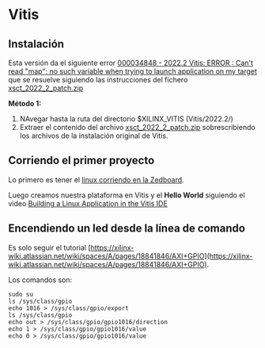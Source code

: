 # Vitis

## Instalación
Esta versión da el siguiente error [000034848 - 2022.2 Vitis: ERROR : Can't read "map": no such variable when trying to launch application on my target
](https://support.xilinx.com/s/article/000034848?language=en_US) que se resuelve siguiendo las instrucciones del fichero [xsct_2022_2_patch.zip](xsct_2022_2_patch.zip)

**Método 1:**
1. NAvegar hasta la ruta del directorio $XILINX_VITIS (Vitis/2022.2/)
2. Extraer el contenido del archivo [xsct_2022_2_patch.zip](xsct_2022_2_patch.zip) sobrescribiendo los archivos de la instalación original de Vitis.

## Corriendo el primer proyecto

Lo primero es tener el [linux corriendo en la Zedboard](../Petalinux/README.md#corriendo-el-linux-en-la-placa).

Luego creamos nuestra plataforma en Vitis y el **Hello World** siguiendo el video 
[Building a Linux Application in the Vitis IDE](https://www.xilinx.com/video/software/building-linux-application-vitis.html)

## Encendiendo un led desde la línea de comando

Es solo seguir el tutorial [https://xilinx-wiki.atlassian.net/wiki/spaces/A/pages/18841846/AXI+GPIO](https://xilinx-wiki.atlassian.net/wiki/spaces/A/pages/18841846/AXI+GPIO).

Los comandos son:

```
sudo su
ls /sys/class/gpio
echo 1016 > /sys/class/gpio/export
ls /sys/class/gpio
echo out > /sys/class/gpio/gpio1016/direction
echo 1 > /sys/class/gpio/gpio1016/value
echo 0 > /sys/class/gpio/gpio1016/value
```